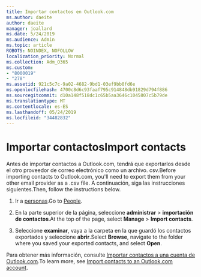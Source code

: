```yaml
---
title: Importar contactos en Outlook.com
ms.author: daeite
author: daeite
manager: joallard
ms.date: 5/24/2019
ms.audience: Admin
ms.topic: article
ROBOTS: NOINDEX, NOFOLLOW
localization_priority: Normal
ms.collection: Adm_O365
ms.custom:
- "8000019"
- "278"
ms.assetid: 921c5c7c-9a02-4682-9bd1-03ef9bb0fd6e
ms.openlocfilehash: 4700c8d6c93faaf795c914848db91829d794f886
ms.sourcegitcommit: d10a148f518dc1c65b5aa3646c1045807c5b79de
ms.translationtype: MT
ms.contentlocale: es-ES
ms.lasthandoff: 05/24/2019
ms.locfileid: "34482832"
---
```

# <a name="import-contacts"></a><span data-ttu-id="3e1bb-102">Importar contactos</span><span class="sxs-lookup"><span data-stu-id="3e1bb-102">Import contacts</span></span>

<span data-ttu-id="3e1bb-103">Antes de importar contactos a Outlook.com, tendrá que exportarlos desde el otro proveedor de correo electrónico como un archivo. csv.</span><span class="sxs-lookup"><span data-stu-id="3e1bb-103">Before importing contacts to Outlook.com, you'll need to export them from your other email provider as a .csv file.</span></span> <span data-ttu-id="3e1bb-104">A continuación, siga las instrucciones siguientes.</span><span class="sxs-lookup"><span data-stu-id="3e1bb-104">Then, follow the instructions below.</span></span>
  
1. <span data-ttu-id="3e1bb-105">Ir a [personas](https://outlook.live.com/people/).</span><span class="sxs-lookup"><span data-stu-id="3e1bb-105">Go to [People](https://outlook.live.com/people/).</span></span>

2. <span data-ttu-id="3e1bb-106">En la parte superior de la página, seleccione **administrar** \> **importación de contactos**.</span><span class="sxs-lookup"><span data-stu-id="3e1bb-106">At the top of the page, select **Manage** \> **Import contacts**.</span></span>

3. <span data-ttu-id="3e1bb-107">Seleccione **examinar**, vaya a la carpeta en la que guardó los contactos exportados y seleccione **abrir**.</span><span class="sxs-lookup"><span data-stu-id="3e1bb-107">Select **Browse**, navigate to the folder where you saved your exported contacts, and select **Open**.</span></span>

<span data-ttu-id="3e1bb-108">Para obtener más información, consulte [Importar contactos a una cuenta de Outlook.com](https://go.microsoft.com/fwlink/p/?linkid=873136).</span><span class="sxs-lookup"><span data-stu-id="3e1bb-108">To learn more, see [Import contacts to an Outlook.com account](https://go.microsoft.com/fwlink/p/?linkid=873136).</span></span>